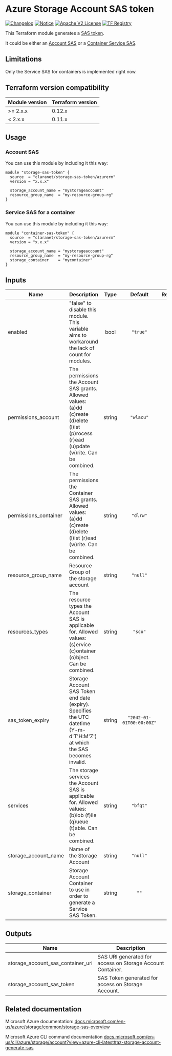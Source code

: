 # Azure Storage Account SAS token
[![Changelog](https://img.shields.io/badge/changelog-release-green.svg)](CHANGELOG.md) [![Notice](https://img.shields.io/badge/notice-copyright-yellow.svg)](NOTICE) [![Apache V2 License](https://img.shields.io/badge/license-Apache%20V2-orange.svg)](LICENSE) [![TF Registry](https://img.shields.io/badge/terraform-registry-blue.svg)](https://registry.terraform.io/modules/claranet/storage-sas-token/azurerm/)

This Terraform module generates a [SAS token](https://docs.microsoft.com/en-us/azure/storage/common/storage-sas-overview).

It could be either an [Account SAS](https://docs.microsoft.com/en-us/rest/api/storageservices/create-account-sas) 
or a [Container Service SAS](https://docs.microsoft.com/en-us/rest/api/storageservices/create-service-sas).

## Limitations

Only the Service SAS for containers is implemented right now. 

## Terraform version compatibility

| Module version | Terraform version |
|----------------|-------------------|
| >= 2.x.x       | 0.12.x            |
| < 2.x.x        | 0.11.x            |

## Usage

### Account SAS

You can use this module by including it this way:

```hcl
module "storage-sas-token" {
  source  = "claranet/storage-sas-token/azurerm"
  version = "x.x.x"

  storage_account_name = "mystorageaccount"
  resource_group_name  = "my-resource-group-rg"
}
```

### Service SAS for a container

You can use this module by including it this way:

```hcl
module "container-sas-token" {
  source  = "claranet/storage-sas-token/azurerm"
  version = "x.x.x"

  storage_account_name = "mystorageaccount"
  resource_group_name  = "my-resource-group-rg"
  storage_container    = "mycontainer"
}
```

## Inputs

| Name | Description | Type | Default | Required |
|------|-------------|:----:|:-----:|:-----:|
| enabled | "false" to disable this module. This variable aims to workaround the lack of count for modules. | bool | `"true"` | no |
| permissions\_account | The permissions the Account SAS grants. Allowed values: (a)dd (c)reate (d)elete (l)ist (p)rocess (r)ead (u)pdate (w)rite. Can be combined. | string | `"wlacu"` | no |
| permissions\_container | The permissions the Container SAS grants. Allowed values: (a)dd (c)reate (d)elete (l)ist (r)ead (w)rite. Can be combined. | string | `"dlrw"` | no |
| resource\_group\_name | Resource Group of the storage account | string | `"null"` | no |
| resources\_types | The resource types the Account SAS is applicable for. Allowed values: (s)ervice (c)ontainer (o)bject. Can be combined. | string | `"sco"` | no |
| sas\_token\_expiry | Storage Account SAS Token end date (expiry). Specifies the UTC datetime (Y-m-d'T'H:M'Z') at which the SAS becomes invalid. | string | `"2042-01-01T00:00:00Z"` | no |
| services | The storage services the Account SAS is applicable for. Allowed values: (b)lob (f)ile (q)ueue (t)able. Can be combined. | string | `"bfqt"` | no |
| storage\_account\_name | Name of the Storage Account | string | `"null"` | no |
| storage\_container | Storage Account Container to use in order to generate a Service SAS Token. | string | `""` | no |

## Outputs

| Name | Description |
|------|-------------|
| storage\_account\_sas\_container\_uri | SAS URI generated for access on Storage Account Container. |
| storage\_account\_sas\_token | SAS Token generated for access on Storage Account. |

## Related documentation

Microsoft Azure documentation: [docs.microsoft.com/en-us/azure/storage/common/storage-sas-overview](https://docs.microsoft.com/en-us/azure/storage/common/storage-sas-overview)

Microsoft Azure CLI command documentation [docs.microsoft.com/en-us/cli/azure/storage/account?view=azure-cli-latest#az-storage-account-generate-sas](docs.microsoft.com/en-us/cli/azure/storage/account?view=azure-cli-latest#az-storage-account-generate-sas)
